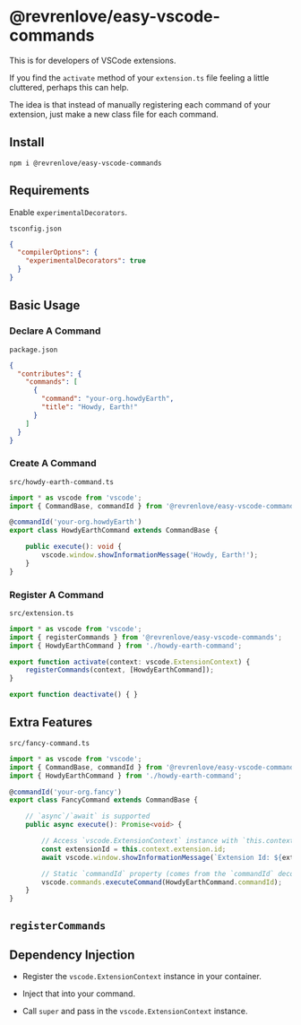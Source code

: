 # @revrenlove/easy-vscode-commands

This is for developers of VSCode extensions.

If you find the `activate` method of your `extension.ts` file feeling a little cluttered, perhaps this can help.

The idea is that instead of manually registering each command of your extension, just make a new class file for each command.

## Install

`npm i @revrenlove/easy-vscode-commands`

## Requirements

Enable `experimentalDecorators`.

`tsconfig.json`

```json
{
  "compilerOptions": {
    "experimentalDecorators": true
  }
}
```

## Basic Usage

### Declare A Command

`package.json`

```json
{
  "contributes": {
    "commands": [
      {
        "command": "your-org.howdyEarth",
        "title": "Howdy, Earth!" 
      }
    ]
  }
}
```

### Create A Command

`src/howdy-earth-command.ts`

```ts
import * as vscode from 'vscode';
import { CommandBase, commandId } from '@revrenlove/easy-vscode-commands';

@commandId('your-org.howdyEarth')
export class HowdyEarthCommand extends CommandBase {

    public execute(): void {
        vscode.window.showInformationMessage('Howdy, Earth!');
    }
}
```

### Register A Command

`src/extension.ts`

```ts
import * as vscode from 'vscode';
import { registerCommands } from '@revrenlove/easy-vscode-commands';
import { HowdyEarthCommand } from './howdy-earth-command';

export function activate(context: vscode.ExtensionContext) {
    registerCommands(context, [HowdyEarthCommand]);
}

export function deactivate() { }
```

## Extra Features

`src/fancy-command.ts`

```ts
import * as vscode from 'vscode';
import { CommandBase, commandId } from '@revrenlove/easy-vscode-commands';
import { HowdyEarthCommand } from './howdy-earth-command';

@commandId('your-org.fancy')
export class FancyCommand extends CommandBase {

    // `async`/`await` is supported
    public async execute(): Promise<void> {

        // Access `vscode.ExtensionContext` instance with `this.context`
        const extensionId = this.context.extension.id;
        await vscode.window.showInformationMessage(`Extension Id: ${extensionId}`);

        // Static `commandId` property (comes from the `commandId` decorator)
        vscode.commands.executeCommand(HowdyEarthCommand.commandId);
    }
}
```

## `registerCommands`

## Dependency Injection

- Register the `vscode.ExtensionContext` instance in your container.

- Inject that into your command.

- Call `super` and pass in the `vscode.ExtensionContext` instance.

